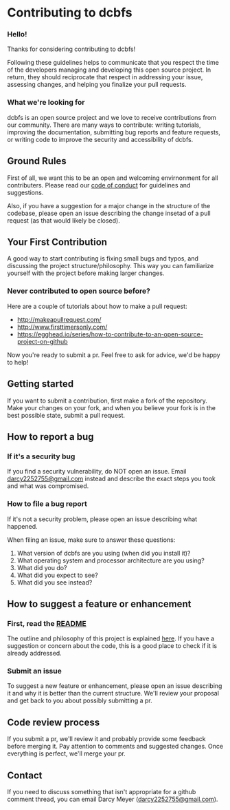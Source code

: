 # Contributing to dcbfs

### Hello!

Thanks for considering contributing to dcbfs!


Following these guidelines helps to communicate that you respect the time of the developers managing and developing this open source project. In return, they should reciprocate that respect in addressing your issue, assessing changes, and helping you finalize your pull requests.


### What we're looking for

dcbfs is an open source project and we love to receive contributions from our community. There are many ways to contribute:  writing tutorials, improving the documentation, submitting bug reports and feature requests, or writing code to improve the security and accessibility of dcbfs.



## Ground Rules


First of all, we want this to be an open and welcoming envirnonment for all contributers. Please read our [code of conduct](https://github.com/darcymeyer/dcbfs/blob/master/CODE_OF_CONDUCT.md) for guidelines and suggestions.

Also, if you have a suggestion for a major change in the structure of the codebase, please open an issue describing the change insetad of a pull request (as that would likely be closed).


## Your First Contribution

A good way to start contributing is fixing small bugs and typos, and discussing the project structure/philosophy. This way you can familiarize yourself with the project before making larger changes.


### Never contributed to open source before?

Here are a couple of tutorials about how to make a pull request:

* http://makeapullrequest.com/ 
* http://www.firsttimersonly.com/
* https://egghead.io/series/how-to-contribute-to-an-open-source-project-on-github

Now you're ready to submit a pr. Feel free to ask for advice, we'd be happy to help!


## Getting started

If you want to submit a contribution, first make a fork of the repository. Make your changes on your fork, and when you believe your fork is in the best possible state, submit a pull request.


## How to report a bug

### If it's a security bug

If you find a security vulnerability, do NOT open an issue. Email darcy2252755@gmail.com instead and describe the exact steps you took and what was compromised.


### How to file a bug report

If it's not a security problem, please open an issue describing what happened.

When filing an issue, make sure to answer these questions:

1. What version of dcbfs are you using (when did you install it)?
2. What operating system and processor architecture are you using?
3. What did you do?
4. What did you expect to see?
5. What did you see instead?


## How to suggest a feature or enhancement

### First, read the [README](https://github.com/darcymeyer/dcbfs/blob/master/README.md)

The outline and philosophy of this project is explained [here](https://github.com/darcymeyer/dcbfs/blob/master/README.md). If you have a suggestion or concern about the code, this is a good place to check if it is already addressed.

### Submit an issue

To suggest a new feature or enhancement, please open an issue describing it and why it is better than the current structure. We'll review your proposal and get back to you about possibly submitting a pr.

## Code review process

If you submit a pr, we'll review it and probably provide some feedback before merging it. Pay attention to comments and suggested changes. Once everything is perfect, we'll merge your pr.


## Contact

If you need to discuss something that isn't appropriate for a github comment thread, you can email Darcy Meyer (darcy2252755@gmail.com).
